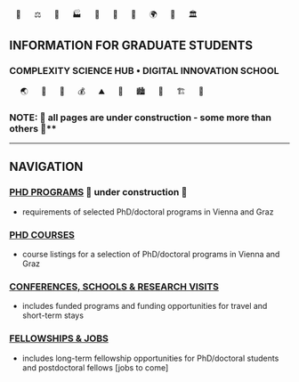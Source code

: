 <!-- phd program info pages created 13112023 for complexity science hub • digital school of innovation • crc -->
&nbsp;&nbsp;&nbsp;💊 &nbsp;&nbsp;&nbsp;&nbsp;&nbsp;⚖️  &nbsp;&nbsp;&nbsp;&nbsp;&nbsp;🦉  &nbsp;&nbsp;&nbsp;&nbsp;&nbsp;🏭  &nbsp;&nbsp;&nbsp;&nbsp;&nbsp;🐨  &nbsp;&nbsp;&nbsp;&nbsp;&nbsp;🚆  &nbsp;&nbsp;&nbsp;&nbsp;&nbsp;🌾  &nbsp;&nbsp;&nbsp;&nbsp;&nbsp;🌍  &nbsp;&nbsp;&nbsp;&nbsp;&nbsp;🐝  &nbsp;&nbsp;&nbsp;&nbsp;&nbsp;🏛️
## INFORMATION FOR GRADUATE STUDENTS
### COMPLEXITY SCIENCE HUB • DIGITAL INNOVATION SCHOOL
&nbsp;&nbsp;&nbsp;&nbsp;&nbsp;🌏 &nbsp;&nbsp;&nbsp;&nbsp;&nbsp;🐖 &nbsp;&nbsp;&nbsp;&nbsp;&nbsp;🌴 &nbsp;&nbsp;&nbsp;&nbsp;&nbsp;💰 &nbsp;&nbsp;&nbsp;&nbsp;&nbsp;⛰️ &nbsp;&nbsp;&nbsp;&nbsp;&nbsp;🐞 &nbsp;&nbsp;&nbsp;&nbsp;&nbsp;🏙️ &nbsp;&nbsp;&nbsp;&nbsp;&nbsp;🐫 &nbsp;&nbsp;&nbsp;&nbsp;&nbsp;🏗️ &nbsp;&nbsp;&nbsp;&nbsp;&nbsp;🔫

### NOTE: 🚧 all pages are under construction - some more than others 🚧**

---

## NAVIGATION

### [PHD PROGRAMS](phdprograms.html)  🚧  under construction  🚧
- requirements of selected PhD/doctoral programs in Vienna and Graz

### [PHD COURSES](phdcourses.html)
- course listings for a selection of PhD/doctoral programs in Vienna and Graz

### [CONFERENCES, SCHOOLS & RESEARCH VISITS](visits-conferences.html)
- includes funded programs and funding opportunities for travel and short-term stays

### [FELLOWSHIPS & JOBS](fellowships.html)
- includes long-term fellowship opportunities for PhD/doctoral students and postdoctoral fellows \[jobs to come\]
